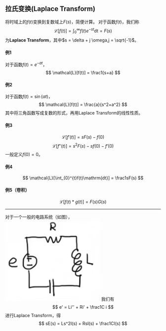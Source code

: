 ## 拉氏变换(Laplace Transform)
将时域上的$f(t)$变换到复数域上$F(s)$，简便计算。
对于函数$f(t)$，我们称
$$
\mathcal{L}[f(t)] = \int_{0}^{\infty}f(t) e^{-st}\mathrm{dt} = F(s)
$$
为**Laplace Transform**，其中$s = \delta + j \omega,j = \sqrt{-1}$。

#### 例1
对于函数$f(t) = e^{-at}$，
$$
\mathcal{L}[f(t)] = \frac1{s+a}
$$

#### 例2
对于函数$f(t) = \sin(at)$，
$$
\mathcal{L}[f(t)] = \frac{a}{s^2+a^2}
$$
其中将三角函数写成复数的形式，再用Laplace Transform的线性性质。

#### 例3
$$
\mathcal{L}[f'(t)] = sF(s) - f(0)
$$
$$
\mathcal{L}[f''(t)] = s^2F(s) - sf(0) - f'(0)
$$
一般定义$f(0) = 0$。

#### 例4
$$
\mathcal{L}[\int_{0}^{t}f(t)\mathrm{dt}] = \frac1sF(s)
$$

#### 例5（卷积）
$$
\mathcal{L}[f(t)*g(t)] = F(s)G(s)
$$

---
对于一个一般的电路系统（如图），
![](电路系统例图.png)
我们有
$$
e' = Li'' + Ri' + \frac1C i
$$
进行Laplace Transform，得
$$
sE(s) = Ls^2I(s) + RsI(s) + \frac1CI(s)
$$